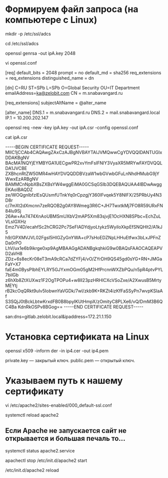 # Формируем файл запроса (на компьютере с Linux)

<!-- Для начала создаем каталог, в котором планируем хранить сертификаты и перейдем в него, например: -->

mkdir -p /etc/ssl/adcs

cd /etc/ssl/adcs

<!-- Создаем закрытый ключ: -->

openssl genrsa -out ipA.key 2048

<!-- * в данном примере создан 2048-и битный ключ с именем private.key -->

<!-- Создаем файл с описанием запроса: -->

vi openssl.conf

[req]
default_bits = 2048
prompt = no
default_md = sha256
req_extensions = req_extensions
distinguished_name = dn

[dn]
C=RU
ST=SPb
L=SPb
O=Global Security
OU=IT Department
emailAddress=ka@zelobit.com
CN = m.snabavangard.ru

[req_extensions]
subjectAltName = @alter_name

[alter_name]
DNS.1 = m.snabavangard.ru
DNS.2 = mail.snabavangard.local
IP.1 = 10.200.202.147

<!-- Далее создаем ключ запроса сертификата: -->

openssl req -new -key ipA.key -out ipA.csr -config openssl.conf

<!-- * где private.key — закрытый ключ, который был сформирован на предыдущем шаге; request.csr — файл, который будет сформирован. В нем будет запрос на открытый ключ; -->
<!--
После выполнения команды, в каталоге появится файл request.csr. Выведем его содержимое, чтобы посмотреть запрос: -->

cat ipA.csr

<!-- Должны увидеть что-то на подобие: -->

-----BEGIN CERTIFICATE REQUEST-----
MIIC1jCCAb4CAQAwgZAxCzAJBgNVBAYTAlJVMQwwCgYDVQQIDANTUGIxDDAKBgNV
BAcMA1NQYjEYMBYGA1UECgwPR2xvYmFsIFNlY3VyaXR5MRYwFAYDVQQLDA1JVCBE
ZXBhcnRtZW50MR4wHAYDVQQDDBVzaW1wbGVwbGFuLnNhdHMubG9jYWwxEzARBgNV
BAMMCnNpbXBsZXBsYW4wggEiMA0GCSqGSIb3DQEBAQUAA4IBDwAwggEKAoIBAQDZ
ze/WOQgnlbfzlEsQUsmfUTnkYq0rCpzgjY360lFvqek5Y8NIFX/25PRbUy4N3D8r
c/7mXt2dXmcnn7zeRQOB2g0AY8Wmeg3R6C+JH7TwxtkMj7FO8R59URxFN84lu9Sj
26Aw+Ax7474XnAoUBMSmUXbV2mAP5Xm83sjvjE1OcHXN8SPbc+EchZuLVLsIGXHz
Emz7V4D/ecahfSc2hCRG2Pc7SeFIADYdjyoLtykz5WyiIoXkpEfSNQHlt2/A1kJ5
h9/GPXMVJVL02FgsI5HIGZyGnYWA+cP7sHoEDZNpLHHuEtfwx3bLxJPFnZDa0rPO
LhV/ux1e6b9ikrge0xp9AgMBAAGgADANBgkqhkiG9w0BAQsFAAOCAQEAPVD2aVH8
ZDz+6s8ecKr08eT3mA9cRCa7dZYFj4/vO/ZYrDH9QS45gd0sYG+RN+JMGaFaY+X7
faE4m0BysPIbhEYLRY5GJYxmOGm05gM2HfPrcnnWXZbPQu/n5pR4ptvPYL7bilGb
z6hXb8ZtXUXwz1F2OgTPOPu4+w8lI23pzHRHlCXcVSoZxe/A2XwusB5MrtyMEYtj
rB2kcOqQRkt9uIv5IobwnYaVGDk/7wl/zkb9K+RKZt4izKfFaSSyPn7wvpKSIaAf
S3SQjJ0tBckLbtwKrxdFB0B8bpyIKUtHmpX/zOmityC8PLXe6/vQ/DmM3B6QC4Ba
KdnRkOSPv8BGog==
-----END CERTIFICATE REQUEST-----

<!-- Копируем содержимое файла запроса (request.csr) и открываем веб-страницу центра сертификации — как правило, это имя сервера или IP-адрес + certsrv, например, http://192.168.0.15/certsrv/.

В открывшемся окне переходим по ссылкам Запроса сертификата - расширенный запрос сертификата.
<!-- Для добавления IP и альтернативного доменного имени при генерации сертификата указываем дополнительные атрибуты. -->

san:dns=gitlab.zelobit.local&ipaddress=172.21.1.150

<!-- В поле «Сохраненный запрос» вставляем скопированный запрос, в а поле «Шаблон сертификата» выбираем Веб-сервер:
Нажимаем Выдать и скачиваем сертификат по ссылке DER Загрузить сертификат: -->

# Установка сертификата на Linux

<!-- Переносим полученный сертификат на компьютер с Linux, например, при помощи WinSCP.

После необходимо сконвертировать DER-сертификат (от AD CS) в PEM-сертификат (для Linux). Для этого вводим следующую команду: -->

openssl x509 -inform der -in ip4.cer -out ip4.pem

<!-- * где certnew.cer — файл, который мы получили от центра сертификации AD CS (как правило, у него такое имя); public.pem — имя PEM-сертификата.

Сертификат готов к использованию. Мы сформировали: -->

private.key — закрытый ключ.
public.pem — открытый ключ.

# Указываем путь к нашему сертификату

vi /etc/apache2/sites-enabled/000_default-ssl.conf

<!-- В открытый файл добавляем следующее:

<VirtualHost *:443>
    ServerName site.ru
    DocumentRoot /var/www/apache/data
    SSLEngine on
    SSLCertificateFile ssl/cert.pem
    SSLCertificateKeyFile ssl/cert.key
    #SSLCertificateChainFile ssl/cert.ca-bundle
</VirtualHost>

* где:

ServerName — домен сайта;
DocumentRoot — расположение файлов сайта в системе;
SSLCertificateFile и SSLCertificateKeyFile — пути до файлов ключей, которые были сгенерированы на шаге 1;
SSLCertificateChainFile — при необходимости, путь до цепочки сертификатов (если используем не самоподписанный сертификат). -->

<!-- или в файле site.conf -->

<!-- Перезапустите Apache, чтобы изменения вступили в силу. -->

systemctl reload apache2

## Если Apache не запускается сайт не открывается и большая печаль то...

<!-- Смотрим ошибки командой -->

systemctl status apache2.service

<!-- Лог хранится тут /etc/apache2/apache2.conf -->

<!-- Исправляем и запускаем -->

apachectl stop
/etc/init.d/apache2 start

<!-- Перезагружаем сервер -->

/etc/init.d/apache2 reload
